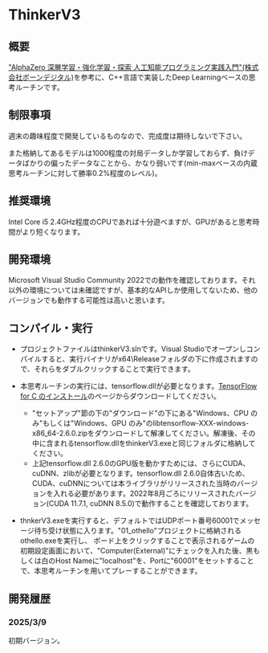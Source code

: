 # ThinkerV3
## 概要
["AlphaZero 深層学習・強化学習・探索 人工知能プログラミング実践入門"(株式会社ボーンデジタル)](https://www.amazon.co.jp/AlphaZero-%E6%B7%B1%E5%B1%A4%E5%AD%A6%E7%BF%92%E3%83%BB%E5%BC%B7%E5%8C%96%E5%AD%A6%E7%BF%92%E3%83%BB%E6%8E%A2%E7%B4%A2-%E4%BA%BA%E5%B7%A5%E7%9F%A5%E8%83%BD%E3%83%97%E3%83%AD%E3%82%B0%E3%83%A9%E3%83%9F%E3%83%B3%E3%82%B0%E5%AE%9F%E8%B7%B5%E5%85%A5%E9%96%80-%E5%B8%83%E7%95%99%E5%B7%9D-%E8%8B%B1%E4%B8%80/dp/4862464505?__mk_ja_JP=%E3%82%AB%E3%82%BF%E3%82%AB%E3%83%8A&crid=23HZL4ACT6NSF&dib=eyJ2IjoiMSJ9.9y8dkCsxh6_b-E-08N8xpeDeVLz_V2TNs9JjN531QtZbtkYoejpXi39tF0i-FZlYv08LWfnnQl35z7IQWIGHrxp8oko4wszBsUQu3oEgCpGFy-q0FTrPxGndzIm7Q9lIRPLJV-NVNfud-pIoj4U75WIBuRMAcGofA00xKI9J4w_wC1hXeVf8oFVj-m2yCbtOSOHYSsZsw4sfOL6-5sJtCkoCD0p8kI23l4qKcjuBpN_lvm15k56BxH5rVhW-lmmI65a5fzHxOrBov1B2ai9zEGS_4D2L0HX5_p7zAtHvJlqf0-wO9QY9Ys6ZgDYgBy4a.kumXFWo33VfDXqxrPTODo8r8vfv143HWsXDT6t4x_-4&dib_tag=se&keywords=AlphaZero+%E6%B7%B1%E5%B1%A4%E5%AD%A6%E7%BF%92%E3%83%BB%E5%BC%B7%E5%8C%96%E5%AD%A6%E7%BF%92%E3%83%BB%E6%8E%A2%E7%B4%A2+%E4%BA%BA%E5%B7%A5%E7%9F%A5%E8%83%BD%E3%83%97%E3%83%AD%E3%82%B0%E3%83%A9%E3%83%9F%E3%83%B3%E3%82%B0%E5%AE%9F%E8%B7%B5%E5%85%A5%E9%96%80&qid=1741977020&sprefix=alphazero+%E6%B7%B1%E5%B1%A4%E5%AD%A6%E7%BF%92+%E5%BC%B7%E5%8C%96%E5%AD%A6%E7%BF%92+%E6%8E%A2%E7%B4%A2+%E4%BA%BA%E5%B7%A5%E7%9F%A5%E8%83%BD%E3%83%97%E3%83%AD%E3%82%B0%E3%83%A9%E3%83%9F%E3%83%B3%E3%82%B0%E5%AE%9F%E8%B7%B5%E5%85%A5%E9%96%80%2Caps%2C175&sr=8-1&linkCode=ll1&tag=sasihara-22&linkId=790dfcb949f1ba93d358633f6dfb1682&language=ja_JP&ref_=as_li_ss_tl)を参考に、C++言語で実装したDeep Learningベースの思考ルーチンです。

## 制限事項
週末の趣味程度で開発しているものなので、完成度は期待しないで下さい。

また格納してあるモデルは1000程度の対局データしか学習しておらず、負けデータばかりの偏ったデータなことから、かなり弱いです(min-maxベースの内蔵思考ルーチンに対して勝率0.2%程度のレベル)。
## 推奨環境
Intel Core i5 2.4GHz程度のCPUであれば十分遊べますが、GPUがあると思考時間がより短くなります。
## 開発環境
Microsoft Visual Studio Community 2022での動作を確認しております。それ以外の環境については未確認ですが、基本的なAPIしか使用してないため、他のバージョンでも動作する可能性は高いと思います。
## コンパイル・実行
- プロジェクトファイルはthinkerV3.slnです。Visual Studioでオープンしコンパイルすると、実行バイナリがx64\Releaseフォルダの下に作成されますので、それらをダブルクリックすることで実行できます。

- 本思考ルーチンの実行には、tensorflow.dllが必要となります。[TensorFlow for C のインストール](https://www.tensorflow.org/install/lang_c?hl=ja)のページからダウンロードしてください。
  - "セットアップ"節の下の"ダウンロード"の下にある"Windows、CPU のみ"もしくは"Windows、GPU のみ"のlibtensorflow-XXX-windows-x86_64-2.6.0.zipをダウンロードして解凍してください。解凍後、その中に含まれるtensorflow.dllをthinkerV3.exeと同じフォルダに格納してください。
  - 上記tensorflow.dll 2.6.0のGPU版を動かすためには、さらにCUDA、cuDNN、zlibが必要となります。tensorflow.dll 2.6.0自体古いため、CUDA、cuDNNについては本ライブラリがリリースされた当時のバージョンを入れる必要があります。2022年8月ごろにリリースされたバージョン(CUDA 11.7.1, cuDNN 8.5.0)で動作することを確認しております。
- thnkerV3.exeを実行すると、デフォルトではUDPポート番号60001でメッセージ待ち受け状態に入ります。"01_othello"プロジェクトに格納されるothello.exeを実行し、
ボード上をクリックすることで表示されるゲームの初期設定画面において、"Computer(External)"にチェックを入れた後、黒もしくは白のHost Nameに"localhost"を、Portに"60001"をセットすることで、本思考ルーチンを用いてプレーすることができます。

## 開発履歴
### 2025/3/9
初期バージョン。

